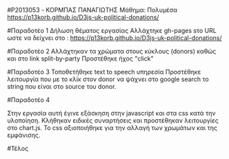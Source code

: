 #P2013053 - ΚΟΡΜΠΑΣ ΠΑΝΑΓΙΩΤΗΣ Μάθημα: Πολυμέσα https://p13korb.github.io/D3js-uk-political-donations/

#Παραδοτέο 1 Δήλωση θέματος εργασίας Αλλάχτηκε gh-pages sτο URL ωστε να δείχνει στο : https://p13korb.github.io/D3js-uk-political-donations/

#Παραδοτέο 2 Αλλάχτηκαν τα χρώματα στους κύκλους (donors) καθώς και στο link split-by-party Προστέθηκε ήχος "click"

#Παραδοτέο 3 Τοποθετήθηκε text to speech υπηρεσία Προστέθηκε λειτουργία που με το κλίκ στον donor να ψάχνει στο google search το string που είναι στο source του donor.

#Παραδοτέο 4

Στην εργασία αυτή έγινε εξάσκηση στην javascript και στα css κατά την υλοποίηση. Κλήθηκαν ειδικές συναρτήσεις και προστέθηκαν λειτουργίες στο chart.js. Το css αξιοποιήθηκε για την αλλαγή των χρωμάτων και της εμφάνισης.

#Τέλος
